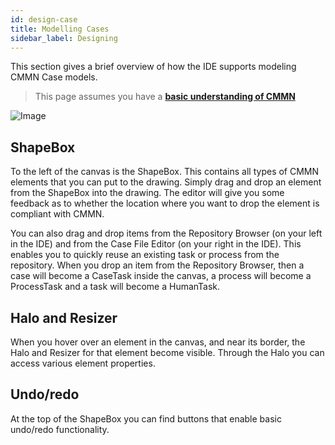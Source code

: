 ```yaml
---
id: design-case
title: Modelling Cases
sidebar_label: Designing
---
```


This section gives a brief overview of how the IDE supports modeling CMMN Case models.

> This page assumes you have a [**basic understanding of CMMN**](../cmmn/overview)

![Image](assets/ide/casemodel.png)

## ShapeBox
To the left of the canvas is the ShapeBox. This contains all types of CMMN elements that you can put to the drawing.
Simply drag and drop an element from the ShapeBox into the drawing. The editor will give you some feedback as to whether the location where you want to drop the element is compliant with CMMN.

You can also drag and drop items from the Repository Browser (on your left in the IDE) and from the Case File Editor (on your right in the IDE).
This enables you to quickly reuse an existing task or process from the repository. When you drop an item from the Repository Browser, then a case will become a CaseTask inside the canvas, a process will become a ProcessTask and a task will become a HumanTask.

## Halo and Resizer
When you hover over an element in the canvas, and near its border, the Halo and Resizer for that element become visible. Through the Halo you can access various element properties.

## Undo/redo
At the top of the ShapeBox you can find buttons that enable basic undo/redo functionality.